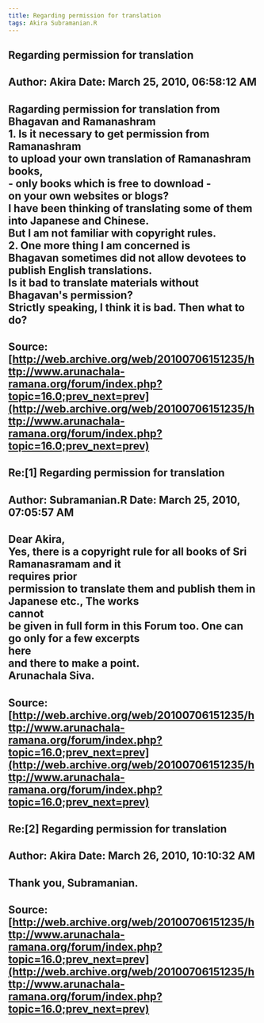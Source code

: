 ```yaml
--- 
title: Regarding permission for translation   
tags: Akira Subramanian.R  
---  
```

## Regarding permission for translation  
Author: Akira               Date: March 25, 2010, 06:58:12 AM  
---  
Ragarding permission for translation from Bhagavan and Ramanashram   
1\. Is it necessary to get permission from Ramanashram   
to upload your own translation of Ramanashram books,   
\- only books which is free to download \-   
on your own websites or blogs?   
I have been thinking of translating some of them into Japanese and Chinese.   
But I am not familiar with copyright rules.   
2\. One more thing I am concerned is   
Bhagavan sometimes did not allow devotees to publish English translations.   
Is it bad to translate materials without Bhagavan's permission?   
Strictly speaking, I think it is bad. Then what to do?
 ---  
Source:[http://web.archive.org/web/20100706151235/http://www.arunachala-ramana.org/forum/index.php?topic=16.0;prev_next=prev](http://web.archive.org/web/20100706151235/http://www.arunachala-ramana.org/forum/index.php?topic=16.0;prev_next=prev)   
---  

## Re:[1] Regarding permission for translation  
Author: Subramanian.R       Date: March 25, 2010, 07:05:57 AM  
---  
Dear Akira,   
Yes, there is a copyright rule for all books of Sri Ramanasramam and it  
requires prior   
permission to translate them and publish them in Japanese etc., The works  
cannot   
be given in full form in this Forum too. One can go only for a few excerpts  
here   
and there to make a point.   
Arunachala Siva.
 ---  
Source:[http://web.archive.org/web/20100706151235/http://www.arunachala-ramana.org/forum/index.php?topic=16.0;prev_next=prev](http://web.archive.org/web/20100706151235/http://www.arunachala-ramana.org/forum/index.php?topic=16.0;prev_next=prev)   
---  

## Re:[2] Regarding permission for translation  
Author: Akira               Date: March 26, 2010, 10:10:32 AM  
---  
Thank you, Subramanian.
 ---  
Source:[http://web.archive.org/web/20100706151235/http://www.arunachala-ramana.org/forum/index.php?topic=16.0;prev_next=prev](http://web.archive.org/web/20100706151235/http://www.arunachala-ramana.org/forum/index.php?topic=16.0;prev_next=prev)   
---  

